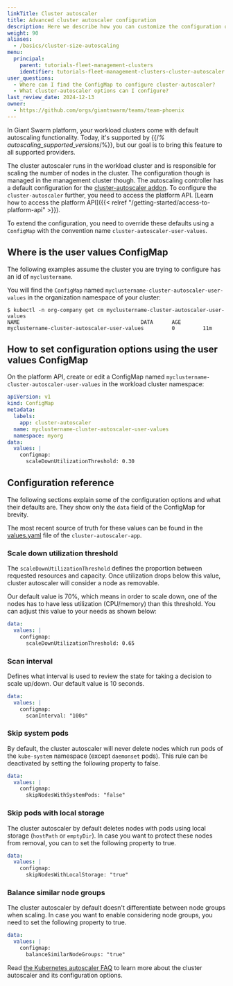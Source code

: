 ```yaml
---
linkTitle: Cluster autoscaler
title: Advanced cluster autoscaler configuration
description: Here we describe how you can customize the configuration of the managed cluster autoscaler service in your workload clusters.
weight: 90
aliases:
  - /basics/cluster-size-autoscaling
menu:
  principal:
    parent: tutorials-fleet-management-clusters
    identifier: tutorials-fleet-management-clusters-cluster-autoscaler
user_questions:
  - Where can I find the ConfigMap to configure cluster-autoscaler?
  - What cluster-autoscaler options can I configure?
last_review_date: 2024-12-13
owner:
  - https://github.com/orgs/giantswarm/teams/team-phoenix
---
```


In Giant Swarm platform, your workload clusters come with default autoscaling functionality. Today, it's supported by {{/*% autoscaling_supported_versions*/%}}, but our goal is to bring this feature to all supported providers.

The cluster autoscaler runs in the workload cluster and is responsible for scaling the number of nodes in the cluster. The configuration though is managed in the management cluster though. The autoscaling controller has a default configuration for the [cluster-autoscaler addon](https://github.com/kubernetes/autoscaler/tree/master/cluster-autoscaler). To configure the `cluster-autoscaler` further, you need to access the platform API. [Learn how to access the platform API]({{< relref "/getting-started/access-to-platform-api" >}}).

To extend the configuration, you need to override these defaults using a `ConfigMap` with the convention name `cluster-autoscaler-user-values`.

## Where is the user values ConfigMap

The following examples assume the cluster you are trying to configure has an id of `myclustername`.

You will find the `ConfigMap` named `myclustername-cluster-autoscaler-user-values` in the organization namespace of your cluster:

```text
$ kubectl -n org-company get cm myclustername-cluster-autoscaler-user-values
NAME                                       DATA      AGE
myclustername-cluster-autoscaler-user-values         0         11m
```

## How to set configuration options using the user values ConfigMap

On the platform API, create or edit a ConfigMap named `myclustername-cluster-autoscaler-user-values`
in the workload cluster namespace:

```yaml
apiVersion: v1
kind: ConfigMap
metadata:
  labels:
    app: cluster-autoscaler
  name: myclustername-cluster-autoscaler-user-values
  namespace: myorg
data:
  values: |
    configmap:
      scaleDownUtilizationThreshold: 0.30
```

## Configuration reference

The following sections explain some of the configuration options and what their defaults are. They show only the `data` field of the ConfigMap for brevity.

The most recent source of truth for these values can be found in the [values.yaml](https://github.com/giantswarm/cluster-autoscaler-app/blob/v1.30.3-gs1/helm/cluster-autoscaler-app/values.yaml) file of the `cluster-autoscaler-app`.

### Scale down utilization threshold

The `scaleDownUtilizationThreshold` defines the proportion between requested resources and capacity. Once utilization drops below this value, cluster autoscaler will consider a node as removable.

Our default value is 70%, which means in order to scale down, one of the nodes has to have less utilization (CPU/memory) than this threshold. You can adjust this value to your needs as shown below:

```yaml
data:
  values: |
    configmap:
      scaleDownUtilizationThreshold: 0.65
```

### Scan interval

Defines what interval is used to review the state for taking a decision to scale up/down. Our default value is 10 seconds.

```yaml
data:
  values: |
    configmap:
      scanInterval: "100s"
```

### Skip system pods

By default, the cluster autoscaler will never delete nodes which run pods of the `kube-system` namespace (except `daemonset` pods). This rule can be deactivated by setting the following property to false.

```yaml
data:
  values: |
    configmap:
      skipNodesWithSystemPods: "false"
```

### Skip pods with local storage

The cluster autoscaler by default deletes nodes with pods using local storage (`hostPath` or `emptyDir`). In case you want to protect these nodes from removal, you can to set the following property to true.

```yaml
data:
  values: |
    configmap:
      skipNodesWithLocalStorage: "true"
```

### Balance similar node groups

The cluster autoscaler by default doesn't differentiate between node groups when scaling. In case you want to enable considering node groups, you need to set the following property to true.

```yaml
data:
  values: |
    configmap:
      balanceSimilarNodeGroups: "true"
```

Read [the Kubernetes autoscaler FAQ](https://github.com/kubernetes/autoscaler/blob/master/cluster-autoscaler/FAQ.md) to learn more about the cluster autoscaler and its configuration options.

